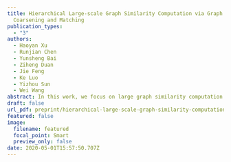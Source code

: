 ```yaml
---
title: Hierarchical Large-scale Graph Similarity Computation via Graph
  Coarsening and Matching
publication_types:
  - "3"
authors:
  - Haoyan Xu
  - Runjian Chen
  - Yunsheng Bai
  - Ziheng Duan
  - Jie Feng
  - Ke Luo
  - Yizhou Sun
  - Wei Wang
abstract: In this work, we focus on large graph similarity computation problem and propose a novel "embedding-coarsening-matching" learning framework, which outperforms state-of-the-art methods in this task and has significant improvement in time efficiency. Graph similarity computation for metrics such as Graph Edit Distance (GED) is typically NP-hard, and existing heuristics-based algorithms usually achieves a unsatisfactory trade-off between accuracy and efficiency. Recently the development of deep learning techniques provides a promising solution for this problem by a data-driven approach which trains a network to encode graphs to their own feature vectors and computes similarity based on feature vectors. These deep-learning methods can be classified to two categories, embedding models and matching models. Embedding models such as GCN-Mean and GCN-Max, which directly map graphs to respective feature vectors, run faster but the performance is usually poor due to the lack of interactions across graphs. Matching models such as GMN, whose encoding process involves interaction across the two graphs, are more accurate but interaction between whole graphs brings a significant increase in time consumption (at least quadratic time complexity over number of nodes). Inspired by large biological molecular identification where the whole molecular is first mapped to functional groups and then identified based on these functional groups, our "embedding-coarsening-matching" learning framework first embeds and coarsens large graphs to coarsened graphs with denser local topology and then matching mechanism is deployed on the coarsened graphs for the final similarity scores. Detailed experiments have been conducted and the results demonstrate the efficiency and effectiveness of our proposed framework.
draft: false
url_pdf: preprint/hierarchical-large-scale-graph-similarity-computation-via-graph-coarsening-and-matching/2005.07115.pdf
featured: false
image:
  filename: featured
  focal_point: Smart
  preview_only: false
date: 2020-05-01T15:57:50.707Z
---
```

